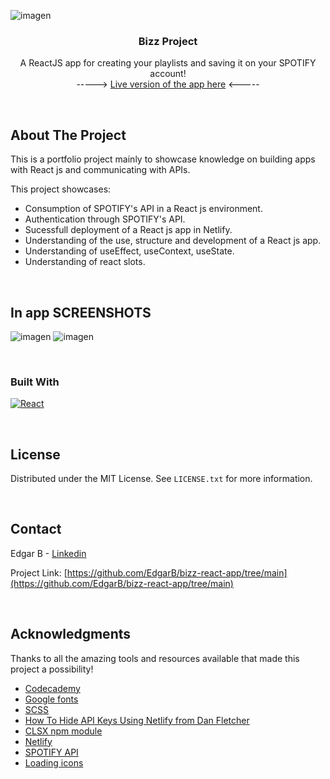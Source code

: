 
<!-- PROJECT LOGO -->
![imagen](https://github.com/EdgarB/bizz-react-app/assets/8718214/fc6c1344-ac9d-4e4f-bed7-baac519ccbef)
<br />
<div align="center">

  <h3 align="center">Bizz Project </h3>

  <p align="center">
    A ReactJS app for creating your playlists and saving it on your SPOTIFY account!
    <br/>
    -----> <a href="https://thriving-truffle-5fab93.netlify.app/">Live version of the app here</a> <-----
  </p>
</div>
&nbsp;  

<!-- ABOUT THE PROJECT -->
## About The Project
This is a portfolio project mainly to showcase knowledge on building apps with React js and communicating with APIs.

This project showcases:
* Consumption of SPOTIFY's API in a React js environment.
* Authentication through SPOTIFY's API.
* Sucessfull deployment of a React js app in Netlify.
* Understanding of the use, structure and development of a React js app.
* Understanding of useEffect, useContext, useState.
* Understanding of react slots.

&nbsp;  
## In app SCREENSHOTS
![imagen](https://github.com/EdgarB/bizz-react-app/assets/8718214/374bbb0b-d177-43a6-965a-c4fabb4b8e5b)
![imagen](https://github.com/EdgarB/bizz-react-app/assets/8718214/b2f6ee22-2df7-4e96-ba6a-43fcaaccee3d)



&nbsp;  


### Built With
[![React][React.js]][React-url]

&nbsp;  






<!-- LICENSE -->
## License

Distributed under the MIT License. See `LICENSE.txt` for more information.




&nbsp;  
<!-- CONTACT -->
## Contact

Edgar B - [Linkedin](linkedin.com/in/edgar-daniel-bustillos-rivera-99a454a9)

Project Link: [https://github.com/EdgarB/bizz-react-app/tree/main](https://github.com/EdgarB/bizz-react-app/tree/main)


&nbsp;  

<!-- ACKNOWLEDGMENTS -->
## Acknowledgments
Thanks to all the amazing tools and resources available that made this project a possibility!

* [Codecademy](https://codecademy.com)
* [Google fonts](https://fonts.google.com/)
* [SCSS](https://www.google.com/url?sa=t&rct=j&q=&esrc=s&source=web&cd=&cad=rja&uact=8&ved=2ahUKEwju1YjouMGBAxUfLEQIHTl9D8AQFnoECAsQAQ&url=https%3A%2F%2Fsass-lang.com%2F&usg=AOvVaw0p_IRgLEbIPRGWtlW7Wph8&opi=89978449)
* [How To Hide API Keys Using Netlify from Dan Fletcher](https://youtu.be/m2Dr4L_Ab14?si=iwdp4YRqfj2E1_XG)
* [CLSX npm module](https://www.npmjs.com/package/clsx)
* [Netlify](https://www.netlify.com/)
* [SPOTIFY API](https://developer.spotify.com/documentation/web-api)
* [Loading icons](https://loading.io/css/)


&nbsp;  

<!-- MARKDOWN LINKS & IMAGES -->
<!-- https://www.markdownguide.org/basic-syntax/#reference-style-links -->
[contributors-shield]: https://img.shields.io/github/contributors/othneildrew/Best-README-Template.svg?style=for-the-badge
[contributors-url]: https://github.com/othneildrew/Best-README-Template/graphs/contributors
[forks-shield]: https://img.shields.io/github/forks/othneildrew/Best-README-Template.svg?style=for-the-badge
[forks-url]: https://github.com/othneildrew/Best-README-Template/network/members
[stars-shield]: https://img.shields.io/github/stars/othneildrew/Best-README-Template.svg?style=for-the-badge
[stars-url]: https://github.com/othneildrew/Best-README-Template/stargazers
[issues-shield]: https://img.shields.io/github/issues/othneildrew/Best-README-Template.svg?style=for-the-badge
[issues-url]: https://github.com/othneildrew/Best-README-Template/issues
[license-shield]: https://img.shields.io/github/license/othneildrew/Best-README-Template.svg?style=for-the-badge
[license-url]: https://github.com/othneildrew/Best-README-Template/blob/master/LICENSE.txt
[linkedin-shield]: https://img.shields.io/badge/-LinkedIn-black.svg?style=for-the-badge&logo=linkedin&colorB=555
[linkedin-url]: https://linkedin.com/in/othneildrew
[product-screenshot]: images/screenshot.png
[Next.js]: https://img.shields.io/badge/next.js-000000?style=for-the-badge&logo=nextdotjs&logoColor=white
[Next-url]: https://nextjs.org/
[React.js]: https://img.shields.io/badge/React-20232A?style=for-the-badge&logo=react&logoColor=61DAFB
[React-url]: https://reactjs.org/
[Vue.js]: https://img.shields.io/badge/Vue.js-35495E?style=for-the-badge&logo=vuedotjs&logoColor=4FC08D
[Vue-url]: https://vuejs.org/
[Angular.io]: https://img.shields.io/badge/Angular-DD0031?style=for-the-badge&logo=angular&logoColor=white
[Angular-url]: https://angular.io/
[Svelte.dev]: https://img.shields.io/badge/Svelte-4A4A55?style=for-the-badge&logo=svelte&logoColor=FF3E00
[Svelte-url]: https://svelte.dev/
[Laravel.com]: https://img.shields.io/badge/Laravel-FF2D20?style=for-the-badge&logo=laravel&logoColor=white
[Laravel-url]: https://laravel.com
[Bootstrap.com]: https://img.shields.io/badge/Bootstrap-563D7C?style=for-the-badge&logo=bootstrap&logoColor=white
[Bootstrap-url]: https://getbootstrap.com
[JQuery.com]: https://img.shields.io/badge/jQuery-0769AD?style=for-the-badge&logo=jquery&logoColor=white
[JQuery-url]: https://jquery.com 
